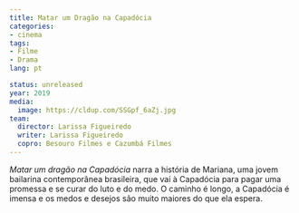 ```yaml
---
title: Matar um Dragão na Capadócia
categories:
- cinema
tags:
- Filme
- Drama
lang: pt

status: unreleased
year: 2019
media:
  image: https://cldup.com/SSGpf_6aZj.jpg
team:
  director: Larissa Figueiredo
  writer: Larissa Figueiredo
  copro: Besouro Filmes e Cazumbá Filmes
---
```


_Matar um dragão na Capadócia_ narra a história de Mariana, uma jovem bailarina contemporânea brasileira, que vai à Capadócia para pagar uma promessa e se curar do luto e do medo. O caminho é longo, a Capadócia é imensa e os medos e desejos são muito maiores do que ela espera.
